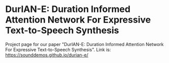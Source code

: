# DurIAN-E: Duration Informed Attention Network For Expressive Text-to-Speech Synthesis

Project page for our paper "DurIAN-E: Duration Informed Attention Network For Expressive Text-to-Speech Synthesis". Link is: https://sounddemos.github.io/durian-e/
